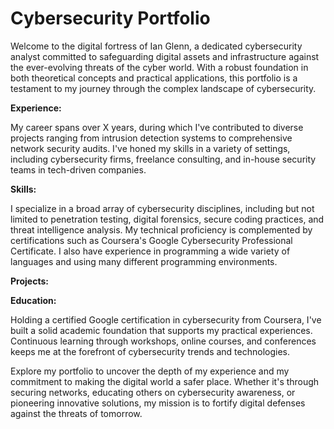 # Cybersecurity Portfolio

Welcome to the digital fortress of Ian Glenn, a dedicated cybersecurity analyst committed to safeguarding digital assets and infrastructure against the ever-evolving threats of the cyber world. With a robust foundation in both theoretical concepts and practical applications, this portfolio is a testament to my journey through the complex landscape of cybersecurity.

**Experience:**

My career spans over X years, during which I've contributed to diverse projects ranging from intrusion detection systems to comprehensive network security audits. I've honed my skills in a variety of settings, including cybersecurity firms, freelance consulting, and in-house security teams in tech-driven companies.

**Skills:**

I specialize in a broad array of cybersecurity disciplines, including but not limited to penetration testing, digital forensics, secure coding practices, and threat intelligence analysis. My technical proficiency is complemented by certifications such as Coursera's Google Cybersecurity Professional Certificate. I also have experience in programming a wide variety of languages and using many different programming environments.

**Projects:**

**Education:**

Holding a certified Google certification in cybersecurity from Coursera, I've built a solid academic foundation that supports my practical experiences. Continuous learning through workshops, online courses, and conferences keeps me at the forefront of cybersecurity trends and technologies.

Explore my portfolio to uncover the depth of my experience and my commitment to making the digital world a safer place. Whether it's through securing networks, educating others on cybersecurity awareness, or pioneering innovative solutions, my mission is to fortify digital defenses against the threats of tomorrow.
